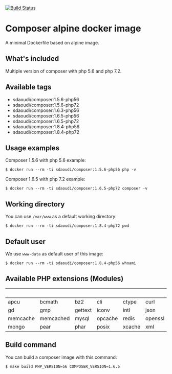 [![Build Status](https://travis-ci.org/sdaoudi/docker-composer.svg?branch=master)](https://travis-ci.org/sdaoudi/docker-composer)

# Composer alpine docker image #

A minimal Dockerfile based on alpine image.

## What's included ##

Multiple version of composer with php 5.6 
and php 7.2.

## Available tags ##

- sdaoudi/composer:1.5.6-php56
- sdaoudi/composer:1.5.6-php72
- sdaoudi/composer:1.6.3-php56
- sdaoudi/composer:1.6.5-php56
- sdaoudi/composer:1.6.5-php72
- sdaoudi/composer:1.8.4-php56
- sdaoudi/composer:1.8.4-php72

## Usage examples ##

Composer 1.5.6 with php 5.6 example:

    $ docker run --rm -ti sdaoudi/composer:1.5.6-php56 php -v

Composer 1.6.5 with php 7.2 example:

    $ docker run --rm -ti sdaoudi/composer:1.6.5-php72 composer -v

## Working directory ##

You can use ``/var/www`` as a default working directory:

	$ docker run --rm -ti sdaoudi/composer:1.8.4-php72 pwd

## Default user ##

We use ``www-data`` as default user of this image:

	$ docker run --rm -ti sdaoudi/composer:1.8.4-php56 whoami

## Available PHP extensions (Modules) ##

&nbsp;     | &nbsp;    | &nbsp;  | &nbsp;  | &nbsp; | &nbsp;  | &nbsp;| &nbsp;
---        | ---       | ---     | ---     |---     |---      |---    |---
apcu       | bcmath    | bz2     | cli     | ctype  | curl    | dom   | exif  
gd         | gmp       | gettext | iconv   | intl   | json    | ldap  | mcrypt
memcache   | memcached | mysql   | opcache | redis  | openssl | pcntl | pdo   
mongo      | pear      | phar    | posix   | xcache | xml     | xsl   | zip   

## Build command ##

You can build a composer image with this command:

```
$ make build PHP_VERSION=56 COMPOSER_VERSION=1.6.5
```
